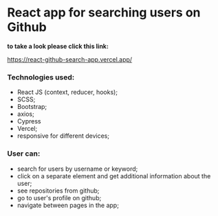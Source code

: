 # React app for searching users on Github

**to take a look please click this link:** 

https://react-github-search-app.vercel.app/

### Technologies used: 
* React JS (context, reducer, hooks);
* SCSS;
* Bootstrap;
* axios;
* Cypress
* Vercel;
* responsive for different devices;


### User can:
* search for users by username or keyword;
* click on a separate element and get additional information about the user;
* see repositories from github;
* go to user's profile on github;
* navigate between pages in the app;

